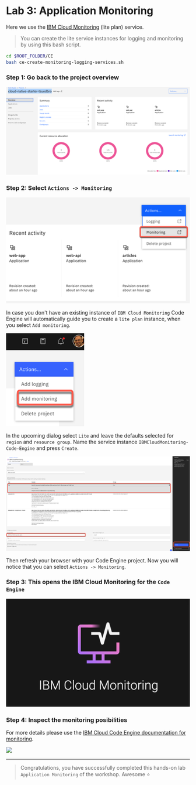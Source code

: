 # Lab 3: Application Monitoring

Here we use the [IBM Cloud Monitoring](https://cloud.ibm.com/docs/monitoring?topic=monitoring-getting-started#getting-started) (lite plan) service.

> You can create the lite service instances for logging and monitoring by using this bash script.

```sh
cd $ROOT_FOLDER/CE
bash ce-create-monitoring-logging-services.sh
```

### Step 1: Go back to the project overview

![](images/cns-ce-monitoring-01.png)

### Step 2: Select `Actions -> Monitoring`

![](images/cns-ce-monitoring-02.png)

In case you don't have an existing instance of `IBM Cloud Monitoring` Code Engine will automatically guide you to create a  `lite plan` instance, when you select `Add monitoring`.

![](images/cns-ce-monitoring-04.png)

In the upcoming dialog select `Lite` and leave the defaults selected for `region` and `resource group`.
Name the service instance `IBMCloudMonitoring-Code-Engine` and press `Create`.

![](images/cns-ce-monitoring-05.png)

Then refresh your browser with your Code Engine project. 
Now you will notice that you can select `Actions -> Monitoring`.

### Step 3: This opens the IBM Cloud Monitoring for the `Code Engine`

![](images/cns-ce-monitoring-03.png)

### Step 4: Inspect the monitoring posibilities

For more details please use the [IBM Cloud Code Engine documentation for monitoring](https://cloud.ibm.com/docs/codeengine?topic=codeengine-monitor).

![](images/cns-ce-monitoring-01.gif)

---

> Congratulations, you have successfully completed this hands-on lab `Application Monitoring` of the workshop. Awesome :star:
